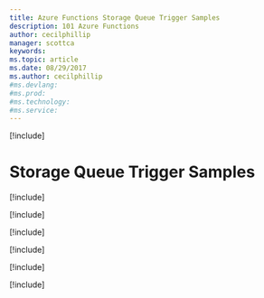 ```yaml
---
title: Azure Functions Storage Queue Trigger Samples
description: 101 Azure Functions
author: cecilphillip
manager: scottca
keywords:
ms.topic: article
ms.date: 08/29/2017
ms.author: cecilphillip
#ms.devlang:
#ms.prod:
#ms.technology:
#ms.service:
---
```


[!include[](~/includes/header.md)]

#  Storage Queue Trigger Samples

[!include[](basic-queue-trigger.md)]

[!include[](queue-trigger-with-poco.md)]

[!include[](retrieving-queue-metadata.md.md)]

[!include[](poision-queue-messages.md)]

[!include[](basic-output-queue.md)]

[!include[](output-queue-collectors.md)]
